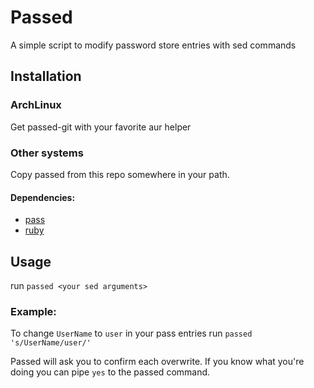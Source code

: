 # Passed

A simple script to modify password store entries with sed commands

## Installation

### ArchLinux

Get passed-git with your favorite aur helper

### Other systems

Copy passed from this repo somewhere in your path.

#### Dependencies:

- [pass](https://github.com/zx2c4/password-store)
- [ruby](https://ruby-lang.org)

## Usage

run `passed <your sed arguments>`

### Example:

To change `UserName` to `user` in your pass entries run `passed
's/UserName/user/'`

Passed will ask you to confirm each overwrite. If you know what you're doing
you can pipe `yes` to the passed command.
